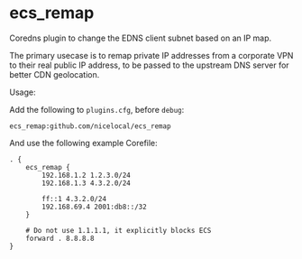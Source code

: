 # ecs_remap

Coredns plugin to change the EDNS client subnet based on an IP map.

The primary usecase is to remap private IP addresses from a corporate VPN to their real public IP address, to be passed to the upstream DNS server for better CDN geolocation.  

Usage:

Add the following to `plugins.cfg`, before `debug`:

```
ecs_remap:github.com/nicelocal/ecs_remap
```

And use the following example Corefile:
```
. {
    ecs_remap {
        192.168.1.2 1.2.3.0/24
        192.168.1.3 4.3.2.0/24

        ff::1 4.3.2.0/24
        192.168.69.4 2001:db8::/32
    }

    # Do not use 1.1.1.1, it explicitly blocks ECS
    forward . 8.8.8.8
}
```